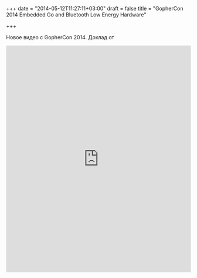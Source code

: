 +++
date = "2014-05-12T11:27:11+03:00"
draft = false
title = "GopherCon 2014 Embedded Go and Bluetooth Low Energy Hardware"

+++

<p>Новое видео с GopherCon 2014. Доклад от&nbsp;</p>
 <iframe width="100%" height="620" src="https://www.youtube.com/embed/a4BQRUpQoe8" frameborder="0" allowfullscreen></iframe>